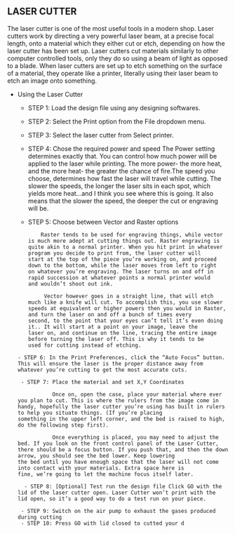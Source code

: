 ## LASER CUTTER

The laser cutter is one of the most useful tools in a modern shop. Laser cutters work by directing a very powerful laser beam, at a precise focal length, onto a material which they either cut or etch, depending on how the laser cutter has been set up. Laser cutters cut materials similarly to other computer controlled tools, only they do so using a beam of light as opposed to a blade. When laser cutters are set up to etch something on the surface of a material, they operate like a printer, literally using their laser beam to etch an image onto something.

- Using the Laser Cutter

     - STEP 1: Load the design file using any designing softwares.

     - STEP 2: Select the Print option from the File dropdown menu.

     - STEP 3: Select the laser cutter from Select printer.

     - STEP 4: Chose the required power and speed
               The Power setting determines exactly that. You can control how much power will be applied to the laser while printing.                  The more power- the more heat, and the more heat- the greater the chance of fire.The speed you choose, determines how                    fast the laser will travel while cutting. The slower the speeds, the longer the laser sits in each spot, which yields                    more heat…and I think you see where this is going. It also means that the slower the speed, the deeper the cut or                        engraving will be.
 
     - STEP 5: Choose between Vector and Raster options

               Raster tends to be used for engraving things, while vector is much more adept at cutting things out. Raster engraving is                quite akin to a normal printer. When you hit print in whatever program you decide to print from, the laser cutter will                  start at the top of the piece you’re working on, and proceed down to the bottom, while the laser moves from left to right                on whatever you’re engraving. The laser turns on and off in rapid succession at whatever points a normal printer would                  and wouldn’t shoot out ink.

                Vector however goes in a straight line, that will etch much like a knife will cut. To accomplish this, you use slower                   speeds at equivalent or higher powers then you would in Raster, and turn the laser on and off a bunch of times every                     second, to the point that your eyes can’t tell it’s even doing it.. It will start at a point on your image, leave the                   laser on, and continue on the line, tracing the entire image before turning the laser off. This is why it tends to be                   used for cutting instead of etching.

      - STEP 6: In the Print Preferences, click the “Auto Focus” button. This will ensure the laser is the proper distance away from                     whatever you’re cutting to get the most accurate cuts.

       - STEP 7: Place the material and set X,Y Coordinates

                 Once on, open the case, place your material where ever you plan to cut. This is where the rulers from the image come in                  handy, hopefully the laser cutter you’re using has built in rulers to help you situate things. (If you’re placing                        something in the upper left corner, and the bed is raised to high, do the following step first).

                 Once everything is placed, you may need to adjust the bed. If you look on the front control panel of the Laser Cutter,                  there should be a focus button. If you push that, and then the down arrow, you should see the bed lower. Keep lowering                  the bed until you have enough space that the laser will not come into contact with your materials. Extra space here is                  fine, we’re going to let the machine focus itself later.

        - STEP 8: [Optional] Test run the design file Click GO with the lid of the laser cutter open. Laser Cutter won’t print with the                   lid open, so it’s a good way to do a test run on your piece.

       - STEP 9: Switch on the air pump to exhaust the gases produced during cutting
       - STEP 10: Press GO with lid closed to cutted your d
